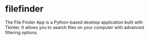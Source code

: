 # filefinder
The File Finder App is a Python-based desktop application built with Tkinter. It allows you to search files on your computer with advanced filtering options.
